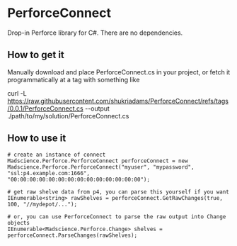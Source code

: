 # PerforceConnect

Drop-in Perforce library for C#. There are no dependencies.

## How to get it

Manually download and place PerforceConnect.cs in your project, or fetch it programmatically at a tag with something like

  curl -L https://raw.githubusercontent.com/shukriadams/PerforceConnect/refs/tags/0.0.1/PerforceConnect.cs --output ./path/to/my/solution/PerforceConnect.cs

## How to use it

    # create an instance of connect  
    Madscience.Perforce.PerforceConnect perforceConnect = new Madscience.Perforce.PerforceConnect("myuser", "mypassword", "ssl:p4.example.com:1666", "00:00:00:00:00:00:00:00:00:00:00:00:00:00");

    # get raw shelve data from p4, you can parse this yourself if you want
    IEnumerable<string> rawShelves = perforceConnect.GetRawChanges(true, 100, "//mydepot/...");

    # or, you can use PerforceConnect to parse the raw output into Change objects
    IEnumerable<Madscience.Perforce.Change> shelves = perforceConnect.ParseChanges(rawShelves);

